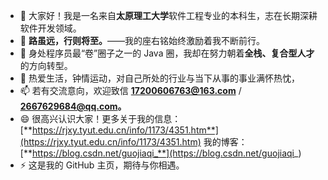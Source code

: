- 👋 大家好！我是一名来自**太原理工大学**软件工程专业的本科生，志在长期深耕软件开发领域。
- 👀 **路虽远，行则将至。**——我的座右铭始终激励着我不断前行。
- 🌱 身处程序员最“卷”圈子之一的 Java 圈，我却在努力朝着**全栈、复合型人才**的方向转型。
- 💞️ 热爱生活，钟情运动，对自己所处的行业与当下从事的事业满怀热忱，
- 📫 若有交流意向，欢迎致信 **17200606763@163.com** / **2667629684@qq.com。**
- 😄 很高兴认识大家！更多关于我的信息：[**https://rjxy.tyut.edu.cn/info/1173/4351.htm**](https://rjxy.tyut.edu.cn/info/1173/4351.htm) 我的博客：[**https://blog.csdn.net/guojiaqi_**](https://blog.csdn.net/guojiaqi_)
- ⚡ 这是我的 GitHub 主页，期待与你相遇。
